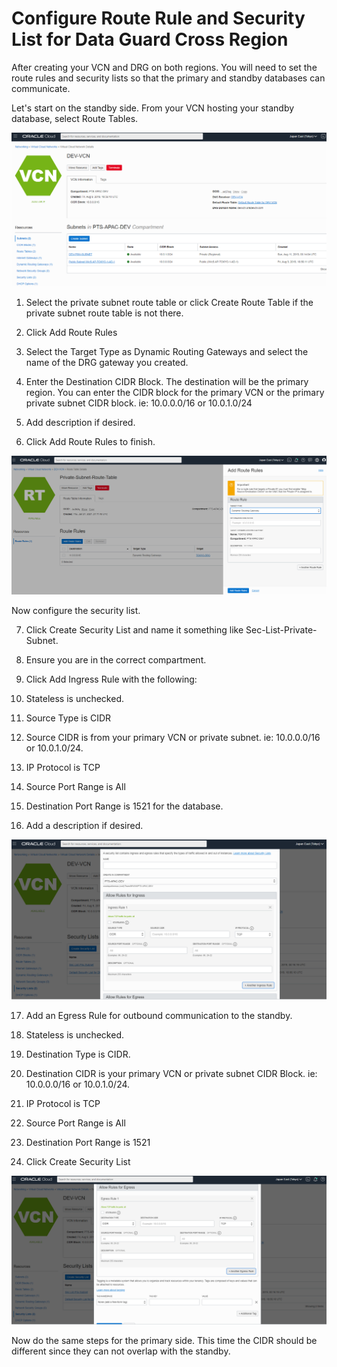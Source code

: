 # Configure Route Rule and Security List for Data Guard Cross Region

After creating your VCN and DRG on both regions.  You will need to set the route rules and security lists so that the primary and standby databases can communicate.

Let's start on the standby side.  From your VCN hosting your standby database, select Route Tables.

![image-20210122202020691](./images/image-20210122202020691.png)

1. Select the private subnet route table or click Create Route Table if the private subnet route table is not there.

2. Click Add Route Rules

3. Select the Target Type as Dynamic Routing Gateways and select the name of the DRG gateway you created.

4. Enter the Destination CIDR Block.  The destination will be the primary region.  You can enter the CIDR block for the primary VCN or the primary private subnet CIDR block.  ie: 10.0.0.0/16 or 10.0.1.0/24

5. Add description if desired.

6. Click Add Route Rules to finish.




![image-20210122200451778](./images/image-20210122200451778.png)



Now configure the security list.  

7. Click Create Security List and name it something like Sec-List-Private-Subnet.

8. Ensure you are in the correct compartment.

9. Click Add Ingress Rule with the following:

10. Stateless is unchecked.

11. Source Type is CIDR

12. Source CIDR is from your primary VCN or private subnet.  ie: 10.0.0.0/16 or 10.0.1.0/24.

13. IP Protocol is TCP

14. Source Port Range is All

15. Destination Port Range is 1521 for the database.

16. Add a description if desired.

![image-20210122200918911](./images/image-20210122200918911.png)



17. Add an Egress Rule for outbound communication to the standby.

18. Stateless is unchecked.

19. Destination Type is CIDR.

20. Destination CIDR is your primary VCN or private subnet CIDR Block.  ie: 10.0.0.0/16 or 10.0.1.0/24.

21. IP Protocol is TCP

22. Source Port Range is All

23. Destination Port Range is 1521

24. Click Create Security List

![image-20210122201351067](./images/image-20210122201351067.png)



Now do the same steps for the primary side.  This time the CIDR should be different since they can not overlap with the standby.
